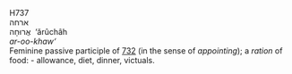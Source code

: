 <body>
  <p>H737<br>  ארחה  <br> אֲרוּחָה  ‎  ‘ărûchâh  <br><i>ar-oo-khaw‘ </i><br>Feminine passive participle of <a href="h0732.htm">732</a> (in the sense of <i>appointing</i>); a <i>ration</i> of food: - allowance, diet, dinner, victuals.<br></p>
 </body>